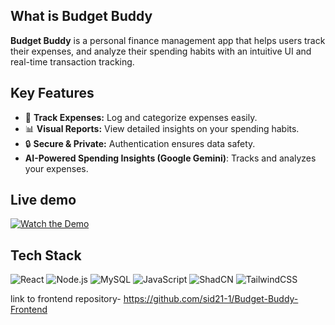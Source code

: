 ## What is Budget Buddy
**Budget Buddy** is a personal finance management app that helps users track their expenses, and analyze their spending habits with an intuitive UI and real-time transaction tracking.

## Key Features

-   🏦 **Track Expenses:** Log and categorize expenses easily.
-   📊 **Visual Reports:** View detailed insights on your spending habits.
-   🔒 **Secure & Private:** Authentication ensures data safety.
-   **AI-Powered Spending Insights (Google Gemini)**: Tracks and analyzes your expenses.

## Live demo
[![Watch the Demo](https://img.youtube.com/vi/Oqw-6Jp8nJk/0.jpg)](https://www.youtube.com/watch?v=Oqw-6Jp8nJk)


## Tech Stack 
![React](https://img.shields.io/badge/React-20232A?style=for-the-badge&logo=react&logoColor=61DAFB) ![Node.js](https://img.shields.io/badge/Node.js-43853D?style=for-the-badge&logo=node.js&logoColor=white) 
![MySQL](https://img.shields.io/badge/MySQL-00000F?style=for-the-badge&logo=mysql&logoColor=white) ![JavaScript](https://img.shields.io/badge/JavaScript-F7DF1E?style=for-the-badge&logo=javascript&logoColor=black)
![ShadCN](https://img.shields.io/badge/ShadCN-000000?style=for-the-badge&logo=radixui&logoColor=white) ![TailwindCSS](https://img.shields.io/badge/TailwindCSS-38B2AC?style=for-the-badge&logo=tailwind-css&logoColor=white)

link to frontend repository- https://github.com/sid21-1/Budget-Buddy-Frontend